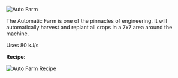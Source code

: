![Auto Farm](http://i.imgur.com/ha2RObZ.png?1)

The Automatic Farm is one of the pinnacles of engineering. It will automatically harvest and replant all crops in a 7x7 area around the machine.

Uses 80 kJ/s

**Recipe:**

![Auto Farm Recipe](http://i.imgur.com/ZHxSvzU.png?1)
